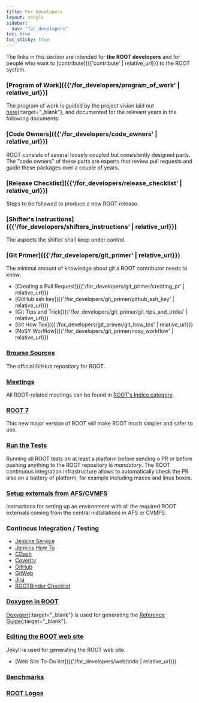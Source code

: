 ```yaml
---
title: For Developers
layout: single
sidebar:
  nav: "for_developers"
toc: true
toc_sticky: true
---
```


The links in this section are intended for **the ROOT developers** and for people who want
to [contribute]({{'contribute' | relative_url}}) to the ROOT system.

### [Program of Work]({{'/for_developers/program_of_work' | relative_url}})
The program of work is guided by the project vision laid out [here](https://indico.cern.ch/event/710739/contributions/2920120/attachments/1619048/2574778/ROOT_Vision_2020_-_SFT.pdf){:target="_blank"},
and documented for the relevant years in the following documents:

### [Code Owners]({{'/for_developers/code_owners' | relative_url}})
ROOT consists of several loosely coupled but consistently designed parts. The "code owners"
of these parts are experts that review pull requests and guide these packages over a couple
of years.

### [Release Checklist]({{'/for_developers/release_checklist' | relative_url}})
Steps to be followed to produce a new ROOT release.

### [Shifter's Instructions]({{'/for_developers/shifters_instructions' | relative_url}})
The aspects the shifter shall keep under control.

### [Git Primer]({{'/for_developers/git_primer' | relative_url}})
The minimal amount of knowledge about git a ROOT contributor needs to know:
   - [Creating a Pull Request]({{'/for_developers/git_primer/creating_pr' | relative_url}})
   - [GitHub ssh key]({{'/for_developers/git_primer/github_ssh_key' | relative_url}})
   - [Git Tips and Trick]({{'/for_developers/git_primer/git_tips_and_tricks' | relative_url}})
   - [Git How Tos]({{'/for_developers/git_primer/git_how_tos' | relative_url}})
   - [NoSY Worlflow]({{'/for_developers/git_primer/nosy_workflow' | relative_url}})

### [Browse Sources](https://github.com/root-project/root)
The official GitHub repository for ROOT.

### [Meetings](meetings)
All ROOT-related meetings can be found in [ROOT's Indico category](https://indico.cern.ch/category/526/).

### [ROOT 7](root7)
This new major version of ROOT will make ROOT much simpler and safer to use.

### [Run the Tests](run_the_tests)
Running all ROOT tests on at least a platform before sending a PR or before pushing anything to the ROOT repository is *mandatory*.
The ROOT continuous integration infrastructure allows to automatically check the PR also on a battery of platform, for example including macos and linux boxes.

### [Setup externals from AFS/CVMFS](setup_externals_from_afs-cvmfs)
Instructions for setting up an environment with all the required
ROOT externals coming from the central installations in AFS or CVMFS.

### Continous Integration / Testing
   - [Jenkins Service](https://lcgapp-services.cern.ch/root-jenkins/)
   - [Jenkins How To](continous_integration-testing/jenkins_how_to)
   - [CDash](http://cdash.cern.ch/index.php?project=ROOT)
   - [Coverity](https://coverity.cern.ch/login/login.htm)
   - [GitHub](https://github.com/root-project/root)
   - [GitWeb](https://root.cern.ch/gitweb/?p=root.git;a=summary)
   - [Jira](https://sft.its.cern.ch/jira/projects/ROOT?selectedItem=com.atlassian.jira.jira-projects-plugin%3Asummary-page)
   - [ROOTBinder Checklist](continous_integration-testing/rootbinder_checklist)

### [Doxygen in ROOT](doxygen)
[Doxygen](http://www.stack.nl/~dimitri/doxygen/){:target="_blank"} is used for generating
the [Reference Guide](https://root.cern/doc/master/){:target="_blank"}.

### [Editing the ROOT web site](web)
Jekyll is used for generating the ROOT web site.
   - [Web Site To-Do list]({{'/for_developers/web/todo | relative_url}})

### [Benchmarks](https://rootbnch-grafana-test.cern.ch)
### [ROOT Logos](https://root.cern.ch/img/logos/ROOT_Logo/)
